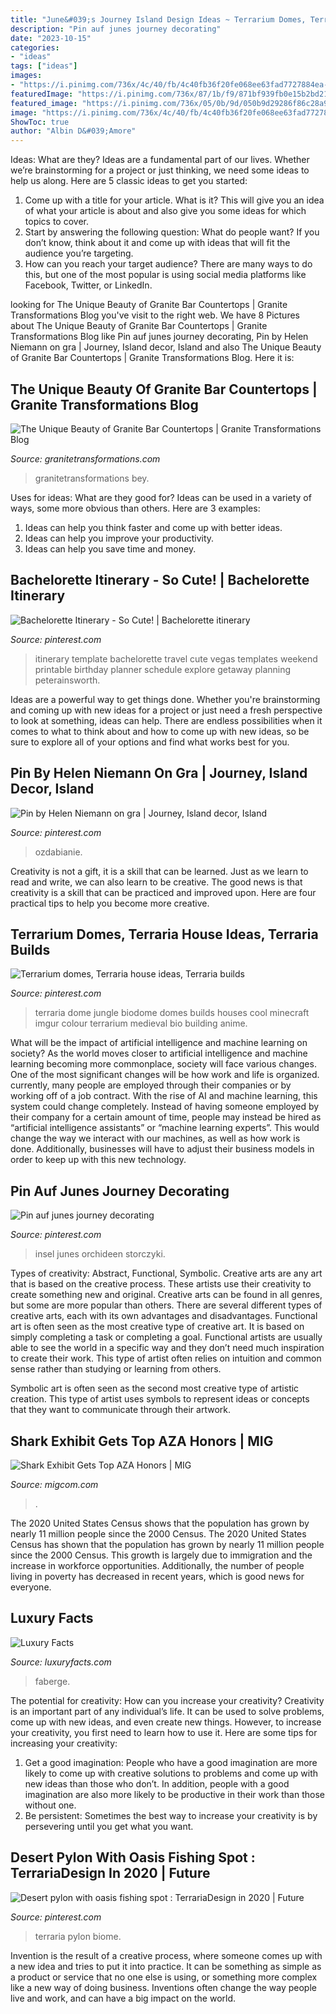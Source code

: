 ```yaml
---
title: "June&#039;s Journey Island Design Ideas ~ Terrarium Domes, Terraria House Ideas, Terraria Builds"
description: "Pin auf junes journey decorating"
date: "2023-10-15"
categories:
- "ideas"
tags: ["ideas"]
images:
- "https://i.pinimg.com/736x/4c/40/fb/4c40fb36f20fe068ee63fad7727884ea--terraria.jpg"
featuredImage: "https://i.pinimg.com/736x/87/1b/f9/871bf939fb0e15b2bd21c014ee30457d.jpg"
featured_image: "https://i.pinimg.com/736x/05/0b/9d/050b9d29286f86c28a996a224d937f97.jpg"
image: "https://i.pinimg.com/736x/4c/40/fb/4c40fb36f20fe068ee63fad7727884ea--terraria.jpg"
ShowToc: true
author: "Albin D&#039;Amore"
---
```



Ideas: What are they?
Ideas are a fundamental part of our lives. Whether we’re brainstorming for a project or just thinking, we need some ideas to help us along. Here are 5 classic ideas to get you started:
1. Come up with a title for your article. What is it? This will give you an idea of what your article is about and also give you some ideas for which topics to cover.
2. Start by answering the following question: What do people want? If you don’t know, think about it and come up with ideas that will fit the audience you’re targeting. 
3. How can you reach your target audience? There are many ways to do this, but one of the most popular is using social media platforms like Facebook, Twitter, or LinkedIn.

	

		
looking for The Unique Beauty of Granite Bar Countertops | Granite Transformations Blog you've visit to the right web. We have 8 Pictures about The Unique Beauty of Granite Bar Countertops | Granite Transformations Blog like Pin auf junes journey decorating, Pin by Helen Niemann on gra | Journey, Island decor, Island and also The Unique Beauty of Granite Bar Countertops | Granite Transformations Blog. Here it is:
		
    
## The Unique Beauty Of Granite Bar Countertops | Granite Transformations Blog

<img loading=lazy src="https://www.granitetransformations.com/wp-content/uploads/2019/09/outside_bar_1.jpg" onerror="this.onerror=null;this.src='https://tse4.mm.bing.net/th?id=OIP.xZHjMKN82lhkIAVKrjALpAHaE5&amp;pid=15.1';" alt="The Unique Beauty of Granite Bar Countertops | Granite Transformations Blog">

_Source: granitetransformations.com_

>granitetransformations bey. 

	

Uses for ideas: What are they good for?
Ideas can be used in a variety of ways, some more obvious than others. Here are 3 examples:
1. Ideas can help you think faster and come up with better ideas.
2. Ideas can help you improve your productivity.    
3. Ideas can help you save time and money.

    
## Bachelorette Itinerary - So Cute! | Bachelorette Itinerary

<img loading=lazy src="https://i.pinimg.com/originals/7c/29/b3/7c29b3d21e648241fd6461a4adf2d972.jpg" onerror="this.onerror=null;this.src='https://tse3.mm.bing.net/th?id=OIP.3oGOXmeK6ktoDXVUbw0KswHaFt&amp;pid=15.1';" alt="Bachelorette Itinerary - So Cute! | Bachelorette itinerary">

_Source: pinterest.com_

>itinerary template bachelorette travel cute vegas templates weekend printable birthday planner schedule explore getaway planning peterainsworth. 

	

Ideas are a powerful way to get things done. Whether you're brainstorming and coming up with new ideas for a project or just need a fresh perspective to look at something, ideas can help. There are endless possibilities when it comes to what to think about and how to come up with new ideas, so be sure to explore all of your options and find what works best for you.

    
## Pin By Helen Niemann On Gra | Journey, Island Decor, Island

<img loading=lazy src="https://i.pinimg.com/736x/05/0b/9d/050b9d29286f86c28a996a224d937f97.jpg" onerror="this.onerror=null;this.src='https://tse3.mm.bing.net/th?id=OIP.d-AZZH0nQWCWps31bny7cQHaEi&amp;pid=15.1';" alt="Pin by Helen Niemann on gra | Journey, Island decor, Island">

_Source: pinterest.com_

>ozdabianie. 

	

Creativity is not a gift, it is a skill that can be learned. Just as we learn to read and write, we can also learn to be creative. The good news is that creativity is a skill that can be practiced and improved upon. Here are four practical tips to help you become more creative.

    
## Terrarium Domes, Terraria House Ideas, Terraria Builds

<img loading=lazy src="https://i.pinimg.com/736x/4c/40/fb/4c40fb36f20fe068ee63fad7727884ea--terraria.jpg" onerror="this.onerror=null;this.src='https://tse3.mm.bing.net/th?id=OIP.WeyI3JYdcQ7-haMvZyI9IAHaHa&amp;pid=15.1';" alt="Terrarium domes, Terraria house ideas, Terraria builds">

_Source: pinterest.com_

>terraria dome jungle biodome domes builds houses cool minecraft imgur colour terrarium medieval bio building anime. 

	

What will be the impact of artificial intelligence and machine learning on society?
As the world moves closer to artificial intelligence and machine learning becoming more commonplace, society will face various changes. One of the most significant changes will be how work and life is organized. currently, many people are employed through their companies or by working off of a job contract. With the rise of AI and machine learning, this system could change completely. Instead of having someone employed by their company for a certain amount of time, people may instead be hired as “artificial intelligence assistants” or “machine learning experts”. This would change the way we interact with our machines, as well as how work is done. Additionally, businesses will have to adjust their business models in order to keep up with this new technology.

    
## Pin Auf Junes Journey Decorating

<img loading=lazy src="https://i.pinimg.com/736x/32/e3/9f/32e39fc071d6710cf3c0fed2e4b187e8.jpg" onerror="this.onerror=null;this.src='https://tse2.mm.bing.net/th?id=OIP.B2RVO7eobUb7LOSxmEnzVAHaHa&amp;pid=15.1';" alt="Pin auf junes journey decorating">

_Source: pinterest.com_

>insel junes orchideen storczyki. 

	

Types of creativity: Abstract, Functional, Symbolic.
Creative arts are any art that is based on the creative process. These artists use their creativity to create something new and original. Creative arts can be found in all genres, but some are more popular than others. There are several different types of creative arts, each with its own advantages and disadvantages.
Functional art is often seen as the most creative type of creative art. It is based on simply completing a task or completing a goal. Functional artists are usually able to see the world in a specific way and they don’t need much inspiration to create their work. This type of artist often relies on intuition and common sense rather than studying or learning from others.

 Symbolic art is often seen as the second most creative type of artistic creation. This type of artist uses symbols to represent ideas or concepts that they want to communicate through their artwork.

    
## Shark Exhibit Gets Top AZA Honors | MIG

<img loading=lazy src="https://www.migcom.com/sites/default/files/NY-Aquarium-Shark-Exhibit-thumb.jpg" onerror="this.onerror=null;this.src='https://tse3.mm.bing.net/th?id=OIP.prEC4lhlXZfjHcEFEW-DQgHaEA&amp;pid=15.1';" alt="Shark Exhibit Gets Top AZA Honors | MIG">

_Source: migcom.com_

>. 

	

The 2020 United States Census shows that the population has grown by nearly 11 million people since the 2000 Census.
The 2020 United States Census has shown that the population has grown by nearly 11 million people since the 2000 Census. This growth is largely due to immigration and the increase in workforce opportunities. Additionally, the number of people living in poverty has decreased in recent years, which is good news for everyone.

    
## Luxury Facts

<img loading=lazy src="http://www.luxuryfacts.com/app/webroot/img/images/Bespoke-195-ct-sapphire-781-D-Faberge.jpg" onerror="this.onerror=null;this.src='https://tse1.mm.bing.net/th?id=OIP.4fEA2fLfBHL6sVt0Brjm0AHaKd&amp;pid=15.1';" alt="Luxury Facts">

_Source: luxuryfacts.com_

>faberge. 

	

The potential for creativity: How can you increase your creativity?
Creativity is an important part of any individual’s life. It can be used to solve problems, come up with new ideas, and even create new things. However, to increase your creativity, you first need to learn how to use it. Here are some tips for increasing your creativity: 
1. Get a good imagination: People who have a good imagination are more likely to come up with creative solutions to problems and come up with new ideas than those who don’t. In addition, people with a good imagination are also more likely to be productive in their work than those without one. 
2. Be persistent: Sometimes the best way to increase your creativity is by persevering until you get what you want.

    
## Desert Pylon With Oasis Fishing Spot : TerrariaDesign In 2020 | Future

<img loading=lazy src="https://i.pinimg.com/736x/87/1b/f9/871bf939fb0e15b2bd21c014ee30457d.jpg" onerror="this.onerror=null;this.src='https://tse4.mm.bing.net/th?id=OIP.jWyeyuSl32vry7bLNkL4xAHaC5&amp;pid=15.1';" alt="Desert pylon with oasis fishing spot : TerrariaDesign in 2020 | Future">

_Source: pinterest.com_

>terraria pylon biome. 

	

Invention is the result of a creative process, where someone comes up with a new idea and tries to put it into practice. It can be something as simple as a product or service that no one else is using, or something more complex like a new way of doing business. Inventions often change the way people live and work, and can have a big impact on the world.

